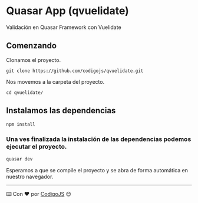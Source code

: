 # Quasar App (qvuelidate)

Validación en Quasar Framework con Vuelidate

## Comenzando 

Clonamos el proyecto.

```
git clone https://github.com/codigojs/qvuelidate.git

```
Nos movemos a la carpeta del proyecto.

```
cd qvuelidate/
```
## Instalamos las dependencias
```bash
npm install
```

### Una ves finalizada la instalación de las dependencias podemos ejecutar el proyecto.
```bash
quasar dev
```

Esperamos a que se compile el proyecto y se abra de forma automática en nuestro navegador.

---
⌨️ Con ❤️ por [CodigoJS](https://www.codigojs.com) 😊

